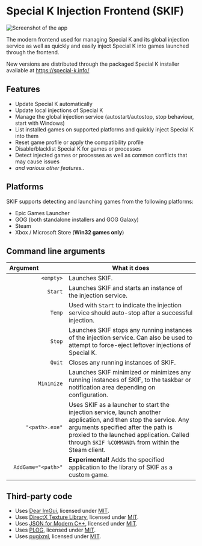 # Special K Injection Frontend (SKIF)
![Screenshot of the app](https://sk-data.special-k.info/artwork/screens/skif_75percent.png)

The modern frontend used for managing Special K and its global injection service as well as quickly and easily inject Special K into games launched through the frontend.

New versions are distributed through the packaged Special K installer available at https://special-k.info/

## Features

- Update Special K automatically
- Update local injections of Special K
- Manage the global injection service (autostart/autostop, stop behaviour, start with Windows)
- List installed games on supported platforms and quickly inject Special K into them
- Reset game profile or apply the compatibility profile
- Disable/blacklist Special K for games or processes
- Detect injected games or processes as well as common conflicts that may cause issues
- *and various other features..*

## Platforms

SKIF supports detecting and launching games from the following platforms:

- Epic Games Launcher
- GOG (both standalone installers and GOG Galaxy)
- Steam
- Xbox / Microsoft Store (**Win32 games only**)

## Command line arguments

| Argument&ensp;&ensp;&ensp;&ensp;&ensp;&ensp;&ensp;&ensp; | What it does |
| -------------: | ------------- |
| `<empty>`  | Launches SKIF.  |
| `Start`  | Launches SKIF and starts an instance of the injection service. |
| `Temp` | Used with `Start` to indicate the injection service should auto-stop after a successful injection. |
| `Stop`  | Launches SKIF stops any running instances of the injection service. Can also be used to attempt to force-eject leftover injections of Special K.  |
| `Quit`  | Closes any running instances of SKIF. |
| `Minimize`  | Launches SKIF minimized *or* minimizes any running instances of SKIF, to the taskbar or notification area depending on configuration. |
| `"<path>.exe"` | Uses SKIF as a launcher to start the injection service, launch another application, and then stop the service. Any arguments specified after the path is proxied to the launched application. Called through `SKIF %COMMAND%` from within the Steam client. |
| `AddGame="<path>"`  | **Experimental!** Adds the specified application to the library of SKIF as a custom game. |

## Third-party code

* Uses [Dear ImGui](https://github.com/ocornut/imgui), licensed under [MIT](https://github.com/ocornut/imgui/blob/master/LICENSE.txt).
* Uses [DirectX Texture Library](http://go.microsoft.com/fwlink/?LinkId=248926), licensed under [MIT](https://github.com/microsoft/DirectXTex/blob/main/LICENSE).
* Uses [JSON for Modern C++](https://github.com/nlohmann/json), licensed under [MIT](https://github.com/nlohmann/json/blob/develop/LICENSE.MIT).
* Uses [PLOG](https://github.com/SergiusTheBest/plog), licensed under [MIT](https://github.com/SergiusTheBest/plog/blob/master/LICENSE).
* Uses [pugixml](https://pugixml.org/), licensed under [MIT](https://pugixml.org/license.html).
